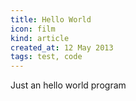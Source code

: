 ```yaml
---
title: Hello World
icon: film
kind: article
created_at: 12 May 2013
tags: test, code
---
```

Just an hello world program
